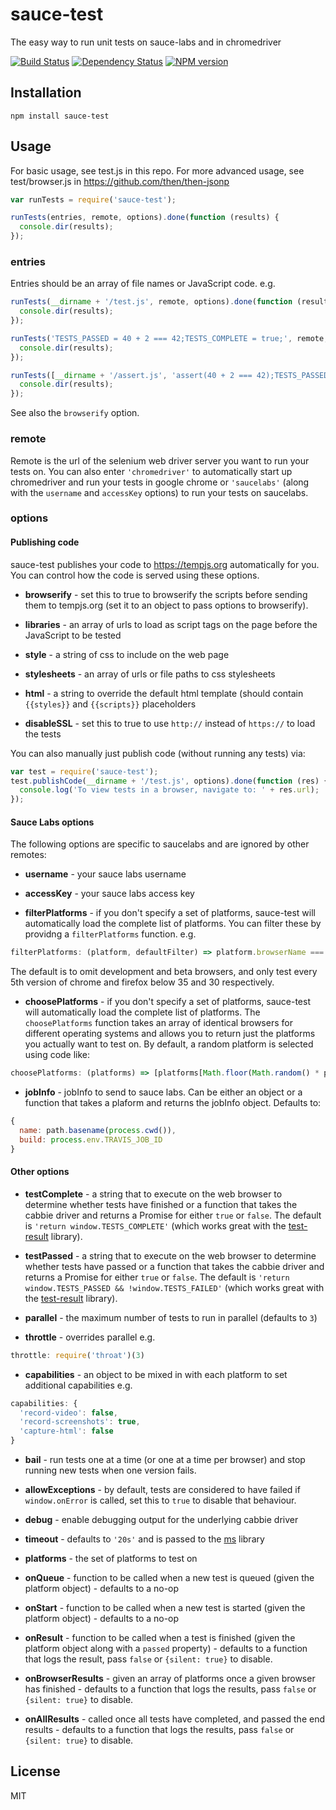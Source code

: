 # sauce-test

The easy way to run unit tests on sauce-labs and in chromedriver

[![Build Status](https://img.shields.io/travis/ForbesLindesay/sauce-test/master.svg)](https://travis-ci.org/ForbesLindesay/sauce-test)
[![Dependency Status](https://img.shields.io/david/ForbesLindesay/sauce-test.svg)](https://david-dm.org/ForbesLindesay/sauce-test)
[![NPM version](https://img.shields.io/npm/v/sauce-test.svg)](https://www.npmjs.org/package/sauce-test)

## Installation

    npm install sauce-test

## Usage

For basic usage, see test.js in this repo.  For more advanced usage, see test/browser.js in https://github.com/then/then-jsonp

```js
var runTests = require('sauce-test');

runTests(entries, remote, options).done(function (results) {
  console.dir(results);
});
```

### entries

Entries should be an array of file names or JavaScript code.  e.g.

```js
runTests(__dirname + '/test.js', remote, options).done(function (results) {
  console.dir(results);
});
```

```js
runTests('TESTS_PASSED = 40 + 2 === 42;TESTS_COMPLETE = true;', remote, options).done(function (results) {
  console.dir(results);
});
```

```js
runTests([__dirname + '/assert.js', 'assert(40 + 2 === 42);TESTS_PASSED = true;TESTS_COMPLETE = true;'], remote, options).done(function (results) {
  console.dir(results);
});
```

See also the `browserify` option.

### remote

Remote is the url of the selenium web driver server you want to run your tests on.  You can also enter `'chromedriver'` to automatically start up chromedriver and run your tests in google chrome or `'saucelabs'` (along with the `username` and `accessKey` options) to run your tests on saucelabs.

### options

#### Publishing code

sauce-test publishes your code to https://tempjs.org automatically for you.  You can control how the code is served using these options.

 - **browserify** - set this to true to browserify the scripts before sending them to tempjs.org (set it to an object to pass options to browserify).

 - **libraries** - an array of urls to load as script tags on the page before the JavaScript to be tested

 - **style** - a string of css to include on the web page

 - **stylesheets** - an array of urls or file paths to css stylesheets

 - **html** - a string to override the default html template (should contain `{{styles}}` and `{{scripts}}` placeholders

 - **disableSSL** - set this to true to use `http://` instead of `https://` to load the tests

You can also manually just publish code (without running any tests) via:

```js
var test = require('sauce-test');
test.publishCode(__dirname + '/test.js', options).done(function (res) {
  console.log('To view tests in a browser, navigate to: ' + res.url);
});
```

#### Sauce Labs options

The following options are specific to saucelabs and are ignored by other remotes:

 - **username** - your sauce labs username

 - **accessKey** - your sauce labs access key

 - **filterPlatforms** - if you don't specify a set of platforms, sauce-test will automatically load the complete list of platforms. You can filter these by providng a `filterPlatforms` function. e.g.

  ```js
  filterPlatforms: (platform, defaultFilter) => platform.browserName === 'chrome' && defaultFilter(platform)
  ```

  The default is to omit development and beta browsers, and only test every 5th version of chrome and firefox below 35 and 30 respectively.

 - **choosePlatforms** - if you don't specify a set of platforms, sauce-test will automatically load the complete list of platforms.  The `choosePlatforms` function takes an array of identical browsers for different operating systems and allows you to return just the platforms you actually want to test on. By default, a random platform is selected using code like:

  ```js
  choosePlatforms: (platforms) => [platforms[Math.floor(Math.random() * platforms.length)]]
  ```

 - **jobInfo** - jobInfo to send to sauce labs.  Can be either an object or a function that takes a plaform and returns the jobInfo object.  Defaults to:

  ```js
  {
    name: path.basename(process.cwd()),
    build: process.env.TRAVIS_JOB_ID
  }
  ```

#### Other options

 - **testComplete** - a string that to execute on the web browser to determine whether tests have finished or a function that takes the cabbie driver and returns a Promise for either `true` or `false`.  The default is `'return window.TESTS_COMPLETE'` (which works great with the [test-result](https://www.npmjs.com/package/test-result) library).

 - **testPassed** - a string that to execute on the web browser to determine whether tests have passed or a function that takes the cabbie driver and returns a Promise for either `true` or `false`.  The default is `'return window.TESTS_PASSED && !window.TESTS_FAILED'` (which works great with the [test-result](https://www.npmjs.com/package/test-result) library).

 - **parallel** - the maximum number of tests to run in parallel (defaults to `3`)

 - **throttle** - overrides parallel e.g.

  ```js
  throttle: require('throat')(3)
  ```

 - **capabilities** - an object to be mixed in with each platform to set additional capabilities e.g.

  ```js
  capabilities: {
    'record-video': false,
    'record-screenshots': true,
    'capture-html': false
  }
  ```

 - **bail** - run tests one at a time (or one at a time per browser) and stop running new tests when one version fails.

 - **allowExceptions** - by default, tests are considered to have failed if `window.onError` is called, set this to `true` to disable that behaviour.

 - **debug** - enable debugging output for the underlying cabbie driver

 - **timeout** - defaults to `'20s'` and is passed to the [ms](https://www.npmjs.com/package/ms) library

 - **platforms** - the set of platforms to test on

 - **onQueue** - function to be called when a new test is queued (given the platform object) - defaults to a no-op

 - **onStart** - function to be called when a new test is started (given the platform object) - defaults to a no-op

 - **onResult** - function to be called when a test is finished (given the platform object along with a `passed` property) - defaults to a function that logs the result, pass `false` or `{silent: true}` to disable.

 - **onBrowserResults** - given an array of platforms once a given browser has finished - defaults to a function that logs the results, pass `false` or `{silent: true}` to disable.

 - **onAllResults** - called once all tests have completed, and passed the end results - defaults to a function that logs the results, pass `false` or `{silent: true}` to disable.

## License

  MIT
